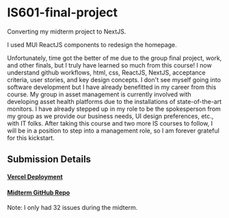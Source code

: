 # IS601-final-project
Converting my midterm project to NextJS.

I used MUI ReactJS components to redesign the homepage. 

Unfortunately, time got the better of me due to the group final project, work, and other finals, but I truly have learned so much from this course! I now understand github workflows, html, css, ReactJS, NextJS, acceptance criteria, user stories, and key design concepts. I don't see myself going into software development but I have already benefitted in my career from this course. My group in asset management is currently involved with developing asset health platforms due to the installations of state-of-the-art monitors. I have already stepped up in my role to be the spokesperson from my group as we provide our business needs, UI design preferences, etc., with IT folks. After taking this course and two more IS courses to follow, I will be in a position to step into a management role, so I am forever grateful for this kickstart. 

## Submission Details

#### [Vercel Deployment](https://is-601-midterm-redo.vercel.app/)
#### [Midterm GitHub Repo](https://github.com/NJIT-WIS/midterm-portfolio-Tbyrne22)
Note: I only had 32 issues during the midterm.
